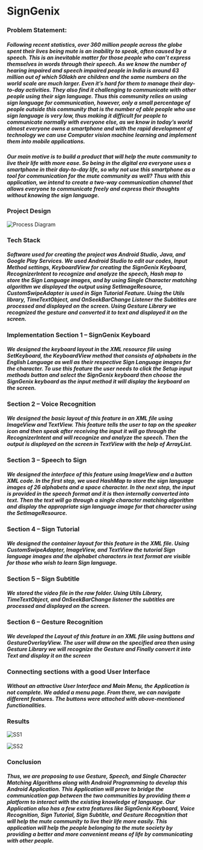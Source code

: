 # SignGenix

### Problem Statement:

##### Following recent statistics, over 360 million people across the globe spent their lives being mute is an inability to speak, often caused by a speech. This is an inevitable matter for those people who can’t express themselves in words through their speech. As we know the number of hearing impaired and speech impaired people in India is around 63 million out of which 50lakh are children and the same numbers on the world scale are much larger. Even it’s hard for them to manage their day-to-day activities. They also find it challenging to communicate with other people using their sign language. Thus this community relies on using sign language for communication, however, only a small percentage of people outside this community that is the number of able people who use sign language is very low, thus making it difficult for people to communicate normally with everyone else, as we know in today’s world almost everyone owns a smartphone and with the rapid development of technology we can use Computer vision machine learning and implement them into mobile applications.
##### Our main motive is to build a product that will help the mute community to live their life with more ease. So being in the digital era everyone uses a smartphone in their day-to-day life, so why not use this smartphone as a tool for communication for the mute community as well? Thus with this application, we intend to create a two-way communication channel that allows everyone to communicate freely and express their thoughts without knowing the sign language.

### Project Design
![Process Diagram](https://github.com/dnyanesh26/Signgenix/tree/main/assests/flow_diagram)


### Tech Stack
##### Software used for creating the project was Android Studio, Java, and Google Play Services. We used Android Studio to edit our codes, Input Method settings, KeyboardView for creating the SignGenix Keyboard, RecognizerIntent to recognize and analyze the speech, Hash map to store the Sign Language images, and by using Single Character matching algorithm we displayed the output using SetImageResource, CustomSwipeAdapter is used in Sign Tutorial Feature. Using the Utils library, TimeTextObject, and OnSeekBarChange Listener the Subtitles are processed and displayed on the screen. Using Gesture Library we recognized the gesture and converted it to text and displayed it on the screen.

### Implementation Section 1 – SignGenix Keyboard
##### We designed the keyboard layout in the XML resource file using SetKeyboard, the KeyboardView method that consists of alphabets in the English Language as well as their respective Sign Language images for the character. To use this feature the user needs to click the Setup input methods button and select the SignGenix keyboard then choose the SignGenix keyboard as the input method it will display the keyboard on the screen.
### Section 2 – Voice Recognition
##### We designed the basic layout of this feature in an XML file using ImageView and TextView. This feature tells the user to tap on the speaker icon and then speak after receiving the input it will go through the RecognizerIntent and will recognize and analyze the speech. Then the output is displayed on the screen in TextView with the help of ArrayList.
### Section 3 – Speech to Sign
##### We designed the interface of this feature using ImageView and a button XML code. In the first step, we used HashMap to store the sign language images of 26 alphabets and a space character. In the next step, the input is provided in the speech format and it is then internally converted into text. Then the text will go through a single character matching algorithm and display the appropriate sign language image for that character using the SetImageResource.
### Section 4 – Sign Tutorial
##### We designed the container layout for this feature in the XML file. Using CustomSwipeAdapter, ImageView, and TextView the tutorial Sign language images and the alphabet characters in text format are visible for those who wish to learn Sign language.
### Section 5 – Sign Subtitle
##### We stored the video file in the raw folder. Using Utils Library, TimeTextObject, and OnSeekBarChange listener the subtitles are processed and displayed on the screen.
### Section 6 – Gesture Recognition
##### We developed the Layout of this feature in an XML file using buttons and GestureOverlayView. The user will draw on the specified area then using Gesture Library we will recognize the Gesture and Finally convert it into Text and display it on the screen
### Connecting sections with a good User Interface
##### Without an attractive User Interface and Main Menu, the Application is not complete. We added a menu page. From there, we can navigate different features. The buttons were attached with above-mentioned functionalities.

### Results
![SS1](https://github.com/dnyanesh26/Signgenix/tree/main/assests/output_1)

![SS2](https://github.com/dnyanesh26/Signgenix/tree/main/assests/output_2)



### Conclusion
##### Thus, we are proposing to use Gesture, Speech, and Single Character Matching Algorithms along with Android Programming to develop this Android Application. This Application will prove to bridge the communication gap between the two communities by providing them a platform to interact with the existing knowledge of language. Our Application also has a few extra features like SignGenix Keyboard, Voice Recognition, Sign Tutorial, Sign Subtitle, and Gesture Recognition that will help the mute community to live their life more easily. This application will help the people belonging to the mute society by providing a better and more convenient means of life by communicating with other people.
